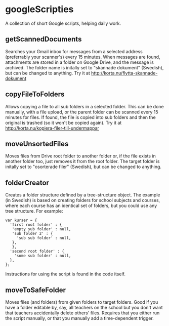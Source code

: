 googleScripties
===============

A collection of short Google scripts, helping daily work.

getScannedDocuments
-------------------
Searches your Gmail inbox for messages from a selected address (preferrably your scanner's) every 15 minutes. When messages are found, attachments are stored in a folder on Google Drive, and the message is archived. The folder name is initally set to "skannade dokument" (Swedish), but can be changed to anything.
Try it at http://korta.nu/flytta-skannade-dokument

copyFileToFolders
-----------------
Allows copying a file to all sub folders in a selected folder. This can be done manually, with a file upload, or the parent folder can be scanned every 15 minutes for files. If found, the file is copied into sub folders and then the original is trashed (so it won't be copied again).
Try it at http://korta.nu/kopiera-filer-till-undermappar

moveUnsortedFiles
-----------------
Moves files from Drive root folder to another folder or, if the file exists in another folder too, just removes it from the root folder. The target folder is initally set to "osorterade filer" (Swedish), but can be changed to anything.

folderCreator
-------------
Creates a folder structure defined by a tree-structure object. The example (in Swedish) is based on creating folders for school subjects and courses, where each course has an identical set of folders, but you could use any tree structure. For example:

    var kurser = {
      'first root folder' : {
       'empty sub folder' : null,
       'sub folder 2' : {
         'sub sub folder' : null,
       },
       },
      'second root folder' : {
        'some sub folder' : null,
      },
    };

Instructions for using the script is found in the code itself.

moveToSafeFolder
----------------
Moves files (and folders) from given folders to target folders. Good if you have a folder editable by, say, all teachers on the school but you don't want that teachers accidentally delete others' files. Requires that you either run the script manually, or that you manually add a time-dependent trigger.
